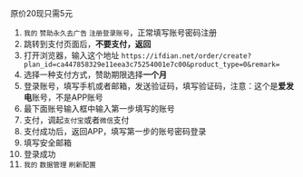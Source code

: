 原价20现只需5元
1. `我的` `赞助永久去广告` `注册登录账号`，正常填写账号密码注册
2. 跳转到支付页面后，**不要支付，返回**
3. 打开浏览器，输入这个地址 `https://ifdian.net/order/create?plan_id=ca447858329e11eea3c75254001e7c00&product_type=0&remark=`
4. 选择一种支付方式，赞助期限选择**一个月**
5. 登录账号，填写手机或者邮箱，发送验证码，填写验证码，注意：这个是**爱发电**账号，不是APP账号
6. 最下面账号输入框中输入第一步填写的账号
7. 支付，调起`支付宝`或者`微信`支付
8. 支付成功后，返回APP，填写第一步的账号密码登录
9. 填写安全邮箱
10. 登录成功
11. `我的` `数据管理` `刷新配置`
